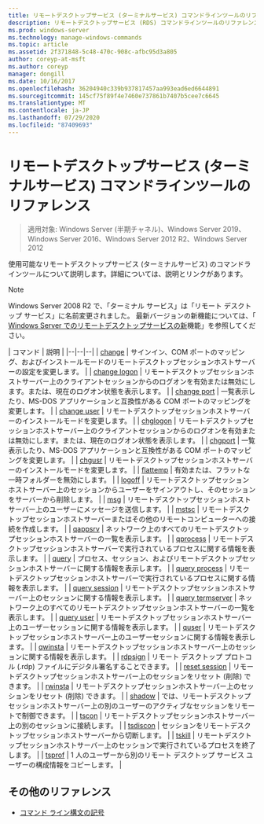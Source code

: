 ```yaml
---
title: リモートデスクトップサービス (ターミナルサービス) コマンドラインツールのリファレンス
description: リモートデスクトップサービス (RDS) コマンドラインツールのリファレンス記事です。
ms.prod: windows-server
ms.technology: manage-windows-commands
ms.topic: article
ms.assetid: 2f371848-5c48-470c-908c-afbc95d3a805
author: coreyp-at-msft
ms.author: coreyp
manager: dongill
ms.date: 10/16/2017
ms.openlocfilehash: 36204940c339b937817457aa993ead6ed6644891
ms.sourcegitcommit: 145cf75f89f4e7460e737861b7407b5cee7c6645
ms.translationtype: MT
ms.contentlocale: ja-JP
ms.lasthandoff: 07/29/2020
ms.locfileid: "87409693"
---
```

# <a name="remote-desktop-services-terminal-services-command-line-tools-reference"></a>リモートデスクトップサービス (ターミナルサービス) コマンドラインツールのリファレンス

> 適用対象: Windows Server (半期チャネル)、Windows Server 2019、Windows Server 2016、Windows Server 2012 R2、Windows Server 2012

使用可能なリモートデスクトップサービス (ターミナルサービス) のコマンドラインツールについて説明します。詳細については、説明とリンクがあります。

> [!NOTE]
> Windows Server 2008 R2 で、「ターミナル サービス」は「リモート デスクトップ サービス」に名前変更されました。 最新バージョンの新機能については、「 [Windows Server でのリモートデスクトップサービスの新](/previous-versions/windows/it-pro/windows-server-2012-r2-and-2012/dn283323(v=ws.11))機能」を参照してください。

| コマンド | 説明 |
|--|--|--|
| [change](change.md) | サインイン、COM ポートのマッピング、およびインストールモードのリモートデスクトップセッションホストサーバーの設定を変更します。 |
| [change logon](change-logon.md) | リモートデスクトップセッションホストサーバー上のクライアントセッションからのログオンを有効または無効にします。または、現在のログオン状態を表示します。 |
| [change port](change-port.md) | 一覧表示したり、MS-DOS アプリケーションと互換性がある COM ポートのマッピングを変更します。 |
| [change user](change-user.md) | リモートデスクトップセッションホストサーバーのインストールモードを変更します。 |
| [chglogon](chglogon.md) | リモートデスクトップセッションホストサーバー上のクライアントセッションからのログオンを有効または無効にします。または、現在のログオン状態を表示します。 |
| [chgport](chgport.md) | 一覧表示したり、MS-DOS アプリケーションと互換性がある COM ポートのマッピングを変更します。 |
| [chgusr](chgusr.md) | リモートデスクトップセッションホストサーバーのインストールモードを変更します。 |
| [flattemp](flattemp.md) | 有効または、フラットな一時フォルダーを無効にします。 |
| [logoff](logoff.md) | リモートデスクトップセッションホストサーバー上のセッションからユーザーをサインアウトし、そのセッションをサーバーから削除します。 |
| [msg](msg.md) | リモートデスクトップセッションホストサーバー上のユーザーにメッセージを送信します。 |
| [mstsc](mstsc.md) | リモートデスクトップセッションホストサーバーまたはその他のリモートコンピューターへの接続を作成します。 |
| [qappsrv](qappsrv.md) | ネットワーク上のすべてのリモートデスクトップセッションホストサーバーの一覧を表示します。 |
| [qprocess](qprocess.md) | リモートデスクトップセッションホストサーバーで実行されているプロセスに関する情報を表示します。 |
| [query](query.md) | プロセス、セッション、およびリモートデスクトップセッションホストサーバーに関する情報を表示します。 |
| [query process](query-process.md) | リモートデスクトップセッションホストサーバーで実行されているプロセスに関する情報を表示します。 |
| [query session](query-session.md) | リモートデスクトップセッションホストサーバー上のセッションに関する情報を表示します。 |
| [query termserver](query-termserver.md) | ネットワーク上のすべてのリモートデスクトップセッションホストサーバーの一覧を表示します。 |
| [query user](query-user.md) | リモートデスクトップセッションホストサーバー上のユーザーセッションに関する情報を表示します。 |
| [quser](quser.md) | リモートデスクトップセッションホストサーバー上のユーザーセッションに関する情報を表示します。 |
| [qwinsta](qwinsta.md) | リモートデスクトップセッションホストサーバー上のセッションに関する情報を表示します。 |
| [rdpsign](rdpsign.md) | リモート デスクトップ プロトコル (.rdp) ファイルにデジタル署名することできます。 |
| [reset session](reset-session.md) | リモートデスクトップセッションホストサーバー上のセッションをリセット (削除) できます。 |
| [rwinsta](rwinsta.md) | リモートデスクトップセッションホストサーバー上のセッションをリセット (削除) できます。 |
| [shadow](shadow.md) | では、リモートデスクトップセッションホストサーバー上の別のユーザーのアクティブなセッションをリモートで制御できます。 |
| [tscon](tscon.md) | リモートデスクトップセッションホストサーバー上の別のセッションに接続します。 |
| [tsdiscon](tsdiscon.md) | セッションをリモートデスクトップセッションホストサーバーから切断します。 |
| [tskill](tskill.md) | リモートデスクトップセッションホストサーバー上のセッションで実行されているプロセスを終了します。 |
| [tsprof](tsprof.md) | 1 人のユーザーから別のリモート デスクトップ サービス ユーザーの構成情報をコピーします。 |

## <a name="additional-references"></a>その他のリファレンス

- [コマンド ライン構文の記号](command-line-syntax-key.md)